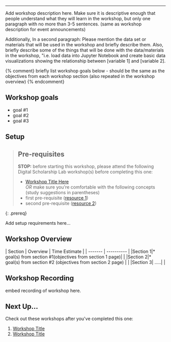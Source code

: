 ---
---


-------------------------------------------
Add workshop description here. Make sure it is descriptive enough that people understand what they will learn in the workshop, but only one paragraph with no more than 3-5 sentences. (same as workshop description for event announcements)

Additionally, In a second paragraph:
Please mention the data set or materials that will be used in the workshop and briefly describe them. Also, briefly describe some of the things that will be done with the data/materials in the workshop, "i.e. load data into Jupyter Notebook and create basic data visualizations showing the relationship between [variable 1] and [variable 2].

{% comment} briefly list workshop goals below - should be the same as the objectives from each workshop section (also repeated in the workshop overview) {% endcomment}

## Workshop goals
- goal #1
- goal #2
- goal #3

## Setup 

> ## Pre-requisites
> __STOP:__ before starting this workshop, please attend the following Digital Scholarship Lab workshop(s) before completing this one:
> * [Workshop Title Here](https://researchguides.uic.edu/hub/workshops)  
> _OR_ make sure you're comfortable with the following concepts (study suggestions in parentheses)
> * first pre-requisite ([resource 1]())
> * second pre-requisite ([resource 2]())
> 
{: .prereq}

Add setup requirements here...

## Workshop Overview 

| Section    | Overview | Time Estimate |
| ------- | ---------- |
|Section 1|* goal(s) from section #1(objectives from section 1 page)| | 
|Section 2|* goal(s) from section #2 (objectives from section 2 page) | | 
|Section 3| .....| | 


## Workshop Recording

embed recording of workshop here.

## Next Up...
Check out these workshops after you've completed this one:
1. [Workshop Title]()
2. [Workshop Title]()

